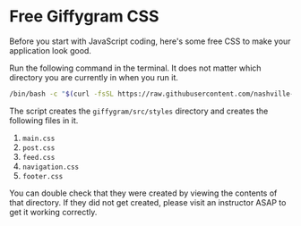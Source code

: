 # Free Giffygram CSS

Before you start with JavaScript coding, here's some free CSS to make your application look good.

Run the following command in the terminal. It does not matter which directory you are currently in when you run it.

```sh
/bin/bash -c "$(curl -fsSL https://raw.githubusercontent.com/nashville-software-school/client-side-mastery/srb-split-glassdale/book-3-giffygram/chapters/scripts/giffygram-styles.sh)"
```

The script creates the `giffygram/src/styles` directory and creates the following files in it.

1. `main.css`
1. `post.css`
1. `feed.css`
1. `navigation.css`
1. `footer.css`

You can double check that they were created by viewing the contents of that directory. If they did not get created, please visit an instructor ASAP to get it working correctly.
